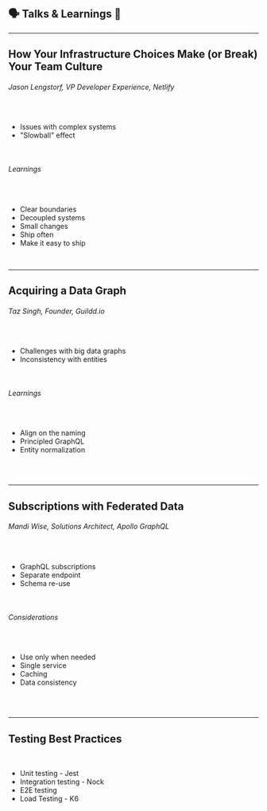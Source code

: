 <!-- section-title: Talks & Learnings -->

##  🗣 Talks & Learnings 🧠 

---

## How Your Infrastructure Choices Make (or Break) Your Team Culture

###### _Jason Lengstorf, VP Developer Experience, Netlify_

<div>
    <br />
    <ul> 
        <li>
            <h7> Issues with complex systems </h7>
        </li>
        <li>
            <h7> "Slowball" effect </h7>
        </li>
    </ul>
    <br />
    <h6> Learnings </h6>
    <br />
    <ul> 
        <li>
            <h7> Clear boundaries </h7>
        </li>
        <li>
            <h7> Decoupled systems </h7>
        </li>
        <li>
            <h7> Small changes </h7>
        </li>
        <li>
            <h7> Ship often </h7>
        </li>
        <li>
            <h7> Make it easy to ship </h7>
        </li>
    </ul>
    <br />
</div>

---

## Acquiring a Data Graph

###### _Taz Singh, Founder, Guildd.io_

<div> 
    <br />
    <ul> 
        <li>
            <h7> Challenges with big data graphs </h7>
        </li>
        <li>
            <h7> Inconsistency with entities </h7>
        </li>
    </ul>
    <br />
    <h6> Learnings </h6>
    <br />
    <ul> 
        <li>
            <h7> Align on the naming </h7>
        </li>
        <li>
            <h7> Principled GraphQL </h7>
        </li>
        <li>
            <h7> Entity normalization </h7>
        </li>
    </ul>
    <br />
</div>
<br />

---

## Subscriptions with Federated Data

###### _Mandi Wise, Solutions Architect, Apollo GraphQL_

<div> 
    <br />
    <ul> 
        <li>
            <h7> GraphQL subscriptions </h7>
        </li>
        <li>
            <h7> Separate endpoint </h7>
        </li>
        <li>
            <h7> Schema re-use </h7>
        </li>
    </ul>
    <br />
    <h6> Considerations </h6>
    <br />
    <ul> 
        <li>
            <h7> Use only when needed </h7>
        </li>
        <li>
            <h7> Single service </h7>
        </li>
        <li>
            <h7> Caching </h7>
        </li>
        <li>
            <h7> Data consistency </h7>
        </li>
    </ul>
    <br />
</div>
<br />

---

## Testing Best Practices
<div> 
    <br />
    <ul> 
        <li>
            <h7> Unit testing - Jest </h7>
        </li>
        <li>
            <h7> Integration testing - Nock </h7>
        </li>
        <li>
            <h7> E2E testing </h7>
        </li>
        <li>
            <h7> Load Testing - K6 </h7>
        </li>
    </ul>
    <br />
</div>
<br />